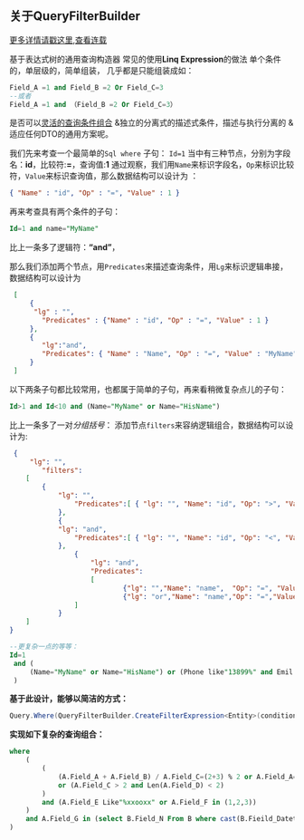 ﻿## 关于QueryFilterBuilder


[更多详情请戳这里,查看连载](https://www.cnblogs.com/ls0001/p/17395510.html) 


基于表达式树的通用查询构造器 常见的使用**Linq Expression**的做法 单个条件的，单层级的，简单组装， 几乎都是只能组装成如：
```sql
Field_A =1 and Field_B =2 Or Field_C=3 
--或者 
Field_A =1 and （Field_B =2 Or Field_C=3）
```

是否可以<u>灵活的查询条件组合</u> &独立的分离式的描述式条件，描述与执行分离的 &适应任何DTO的通用方案呢。

我们先来考查一个最简单的`Sql where` 子句： `Id=1` 当中有三种节点，分别为字段名：**id**，比较符:**=**，查询值:**1** 通过观察，我们用`Name`来标识字段名，`Op`来标识比较符，`Value`来标识查询值，那么数据结构可以设计为 ：
```json
{ "Name" : "id", "Op" : "=", "Value" : 1 }
```

再来考查具有两个条件的子句： 
```sql
Id=1 and name="MyName" 
```

比上一条多了逻辑符：**“and”**，

那么我们添加两个节点，用`Predicates`来描述查询条件，用`Lg`来标识逻辑串接，数据结构可以设计为
```json
 [ 
     {
      "lg" : "",
      	"Predicates" : {"Name" : "id", "Op" : "=", "Value" : 1 }
     },
     {
        "lg":"and",
      	"Predicates": { "Name" : "Name", "Op" : "=", "Value" : "MyName"}
     } 
 ] 
```

以下两条子句都比较常用，也都属于简单的子句，再来看稍微复杂点儿的子句：

```sql
Id>1 and Id<10 and (Name="MyName" or Name="HisName")
```
 比上一条多了一对*分组括号*： 添加节点`filters`来容纳逻辑组合，数据结构可以设计为: 
```json
 { 
     "lg": "", 
     	"filters":
	[ 
		{ 
			"lg": "", 
          		"Predicates":[ { "lg": "", "Name": "id", "Op": ">", "Value": 1 } ]
         	}, 
         	{ 
			"lg": "and", 
          		"Predicates":[ { "lg": "", "Name": "id", "Op": "<", "Value": 10 } ] 
         	},
            	{
                	"lg": "and",
                	"Predicates":
            		[
                        	{"lg": "","Name": "name",  "Op": "=", "Value": "MyName"},         
                        	{"lg": "or","Name": "name","Op": "=","Value": "HisName"}
        		]
    		}
	]
}
```

```sql
--更复杂一点的等等：
Id=1 
 and (
     (Name="MyName" or Name="HisName") or (Phone like"13899%" and Emil Like "%@xx.com")
 )
```

**基于此设计，能够以简洁的方式：**
```c#
Query.Where(QueryFilterBuilder.CreateFilterExpression<Entity>(conditionBlock));
```
**实现如下复杂的查询组合：**
```sql
where 
    ( 
        (            
            (A.Field_A + A.Field_B) / A.Field_C=(2+3) % 2 or A.Field_A= A.Field_C
			or (A.Field_C > 2 and Len(A.Field_D) < 2)
        ) 
        and (A.Field_E Like"%xxooxx" or A.Field_F in (1,2,3))
    ) 
    and A.Field_G in (select B.Field_N From B where cast(B.Fieild_DatetimeString as Datetime) = A.FieldDatetime)
)
```

